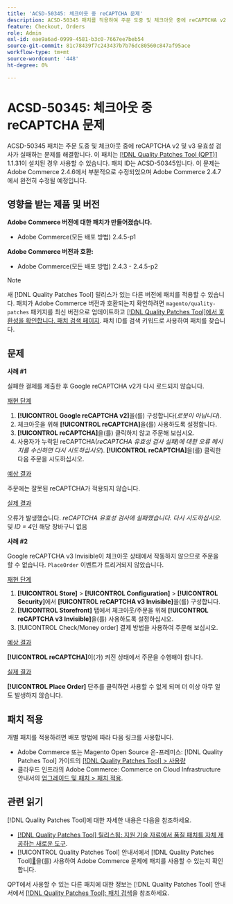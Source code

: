 ```yaml
---
title: 'ACSD-50345: 체크아웃 중 reCAPTCHA 문제'
description: ACSD-50345 패치를 적용하여 주문 도중 및 체크아웃 중에 reCAPTCHA v2 및 v3 유효성 검사가 실패하는 Adobe Commerce 문제를 해결합니다.
feature: Checkout, Orders
role: Admin
exl-id: eae9a6ad-0999-4581-b3c0-7667ee7beb54
source-git-commit: 81c78439f7c243437b7b76dc80560c847af95ace
workflow-type: tm+mt
source-wordcount: '448'
ht-degree: 0%

---
```


# ACSD-50345: 체크아웃 중 reCAPTCHA 문제

ACSD-50345 패치는 주문 도중 및 체크아웃 중에 reCAPTCHA v2 및 v3 유효성 검사가 실패하는 문제를 해결합니다. 이 패치는 [[!DNL Quality Patches Tool (QPT)]](https://experienceleague.adobe.com/en/docs/commerce-knowledge-base/kb/announcements/commerce-announcements/magento-quality-patches-released-new-tool-to-self-serve-quality-patches) 1.1.31이 설치된 경우 사용할 수 있습니다. 패치 ID는 ACSD-50345입니다. 이 문제는 Adobe Commerce 2.4.6에서 부분적으로 수정되었으며 Adobe Commerce 2.4.7에서 완전히 수정될 예정입니다.

## 영향을 받는 제품 및 버전

**Adobe Commerce 버전에 대한 패치가 만들어졌습니다.**

* Adobe Commerce(모든 배포 방법) 2.4.5-p1

**Adobe Commerce 버전과 호환:**

* Adobe Commerce(모든 배포 방법) 2.4.3 - 2.4.5-p2

>[!NOTE]
>
>새 [!DNL Quality Patches Tool] 릴리스가 있는 다른 버전에 패치를 적용할 수 있습니다. 패치가 Adobe Commerce 버전과 호환되는지 확인하려면 `magento/quality-patches` 패키지를 최신 버전으로 업데이트하고 [[!DNL Quality Patches Tool]에서 호환성을 확인합니다. 패치 검색 페이지](https://experienceleague.adobe.com/tools/commerce-quality-patches/index.html). 패치 ID를 검색 키워드로 사용하여 패치를 찾습니다.

## 문제

**사례 #1**

실패한 결제를 제출한 후 Google reCAPTCHA v2가 다시 로드되지 않습니다.

<u>재현 단계</u>

1. **[!UICONTROL Google reCAPTCHA v2]**&#x200B;을(를) 구성합니다(*로봇이 아닙니다*).
1. 체크아웃을 위해 **[!UICONTROL reCAPTCHA]**&#x200B;을(를) 사용하도록 설정합니다.
1. **[!UICONTROL reCAPTCHA]**&#x200B;을(를) 클릭하지 않고 주문해 보십시오.
1. 사용자가 누락된 reCAPTCHA(*reCAPTCHA 유효성 검사 실패)에 대한 오류 메시지를 수신하면 다시 시도하십시오*). **[!UICONTROL reCAPTCHA]**&#x200B;을(를) 클릭한 다음 주문을 시도하십시오.

<u>예상 결과</u>

주문에는 잘못된 reCAPTCHA가 적용되지 않습니다.

<u>실제 결과</u>

오류가 발생했습니다. *reCAPTCHA 유효성 검사에 실패했습니다. 다시 시도하십시오.* 및 *ID = 4*&#x200B;인 해당 장바구니 없음

**사례 #2**

Google reCAPTCHA v3 Invisible이 체크아웃 상태에서 작동하지 않으므로 주문을 할 수 없습니다. `PlaceOrder` 이벤트가 트리거되지 않았습니다.

<u>재현 단계</u>

1. **[!UICONTROL Store]** > **[!UICONTROL Configuration]** > **[!UICONTROL Security]**&#x200B;에서 **[!UICONTROL reCAPTCHA v3 Invisible]**&#x200B;을(를) 구성합니다.
1. **[!UICONTROL Storefront]** 탭에서 체크아웃/주문을 위해 **[!UICONTROL reCAPTCHA v3 Invisible]**&#x200B;을(를) 사용하도록 설정하십시오.
1. [!UICONTROL Check/Money order] 결제 방법을 사용하여 주문해 보십시오.

<u>예상 결과</u>

**[!UICONTROL reCAPTCHA]**&#x200B;이(가) 켜진 상태에서 주문을 수행해야 합니다.

<u>실제 결과</u>

**[!UICONTROL Place Order]** 단추를 클릭하면 사용할 수 없게 되며 더 이상 아무 일도 발생하지 않습니다.

## 패치 적용

개별 패치를 적용하려면 배포 방법에 따라 다음 링크를 사용합니다.

* Adobe Commerce 또는 Magento Open Source 온-프레미스: [!DNL Quality Patches Tool] 가이드의 [[!DNL Quality Patches Tool] > 사용량](/help/tools/quality-patches-tool/usage.md)
* 클라우드 인프라의 Adobe Commerce: Commerce on Cloud Infrastructure 안내서의 [업그레이드 및 패치 > 패치 적용](https://experienceleague.adobe.com/docs/commerce-cloud-service/user-guide/develop/upgrade/apply-patches.html).

## 관련 읽기

[!DNL Quality Patches Tool]에 대한 자세한 내용은 다음을 참조하세요.

* [[!DNL Quality Patches Tool] 릴리스됨: 지원 기술 자료에서 품질 패치를 자체 제공하는 새로운 도구](https://experienceleague.adobe.com/en/docs/commerce-knowledge-base/kb/announcements/commerce-announcements/magento-quality-patches-released-new-tool-to-self-serve-quality-patches).
* [!UICONTROL Quality Patches Tool] 안내서에서  [!DNL Quality Patches Tool][&#128279;](/help/tools/quality-patches-tool/patches-available-in-qpt/check-patch-for-magento-issue-with-magento-quality-patches.md)을(를) 사용하여 Adobe Commerce 문제에 패치를 사용할 수 있는지 확인합니다.


QPT에서 사용할 수 있는 다른 패치에 대한 정보는 [!DNL Quality Patches Tool] 안내서에서 [[!DNL Quality Patches Tool]: 패치 검색](https://experienceleague.adobe.com/tools/commerce-quality-patches/index.html)을 참조하세요.
